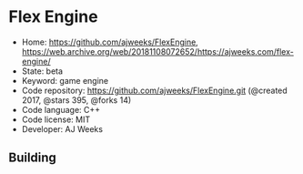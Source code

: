 # Flex Engine

- Home: https://github.com/ajweeks/FlexEngine, https://web.archive.org/web/20181108072652/https://ajweeks.com/flex-engine/
- State: beta
- Keyword: game engine
- Code repository: https://github.com/ajweeks/FlexEngine.git (@created 2017, @stars 395, @forks 14)
- Code language: C++
- Code license: MIT
- Developer: AJ Weeks

## Building
